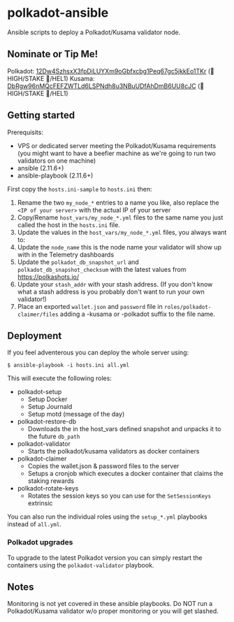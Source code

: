 ﻿# polkadot-ansible
Ansible scripts to deploy a Polkadot/Kusama validator node.

## Nominate or Tip Me!

Polkadot: [12Dw4SzhsxX3fpDiLUYXm9oGbfxcbg1Peq67gc5jkkEo1TKr](https://polkadot.subscan.io/waiting/12Dw4SzhsxX3fpDiLUYXm9oGbfxcbg1Peq67gc5jkkEo1TKr) (🍁 HIGH/STAKE 🥩/HEL1)
Kusama: [DbRgw96nMQcFEFZWTLd6LSPNdh8u3NBuUDfAhDmB6UU8cJC](https://thousand-validators.kusama.network/#/leaderboard/DbRgw96nMQcFEFZWTLd6LSPNdh8u3NBuUDfAhDmB6UU8cJC) (🍁 HIGH/STAKE 🥩/HEL1)

## Getting started

Prerequisits:

*  VPS or dedicated server meeting the Polkadot/Kusama requirements (you might want to have a beefier machine as we're going to run two validators on one machine)
*  ansible (2.11.6+)
*  ansible-playbook (2.11.6+)

First copy the `hosts.ini-sample` to `hosts.ini` then:

1.  Rename the two `my_node_*` entries to a name you like, also replace the `<IP of your server>` with the actual IP of your server
1.  Copy/Rename `host_vars/my_node_*.yml` files to the same name you just called the host in the `hosts.ini` file.
1.  Update the values in the `host_vars/my_node_*.yml` files, you always want to:
  1.  Update the `node_name` this is the node name your validator will show up with in the Telemetry dashboards
  1.  Update the `polkadot_db_snapshot_url` and `polkadot_db_snapshot_checksum` with the latest values from https://polkashots.io/
  1.  Update your `stash_addr` with your stash address. (If you don't know what a stash address is you probably don't want to run your own validator!)
1.  Place an exported `wallet.json` and `password` file in `roles/polkadot-claimer/files` adding a -kusama or -polkadot suffix to the file name.

## Deployment

If you feel adventerous you can deploy the whole server using:

```
$ ansible-playbook -i hosts.ini all.yml
```

This will execute the following roles:

* polkadot-setup
  *  Setup Docker
  *  Setup Journald
  *  Setup motd (message of the day)
* polkadot-restore-db
  *  Downloads the in the host_vars defined snapshot and unpacks it to the future `db_path`
* polkadot-validator
  *  Starts the polkadot/kusama validators as docker containers
* polkadot-claimer
  *  Copies the wallet.json & password files to the server
  *  Setups a cronjob which executes a docker container that claims the staking rewards
* polkadot-rotate-keys
  *  Rotates the session keys so you can use for the `SetSessionKeys` extrinsic

You can also run the individual roles using the `setup_*.yml` playbooks instead of `all.yml`.

### Polkadot upgrades

To upgrade to the latest Polkadot version you can simply restart the containers using the `polkadot-validator` playbook.

## Notes

Monitoring is not yet covered in these ansible playbooks. Do NOT run a Polkadot/Kusama validator w/o proper monitoring or you will get slashed.